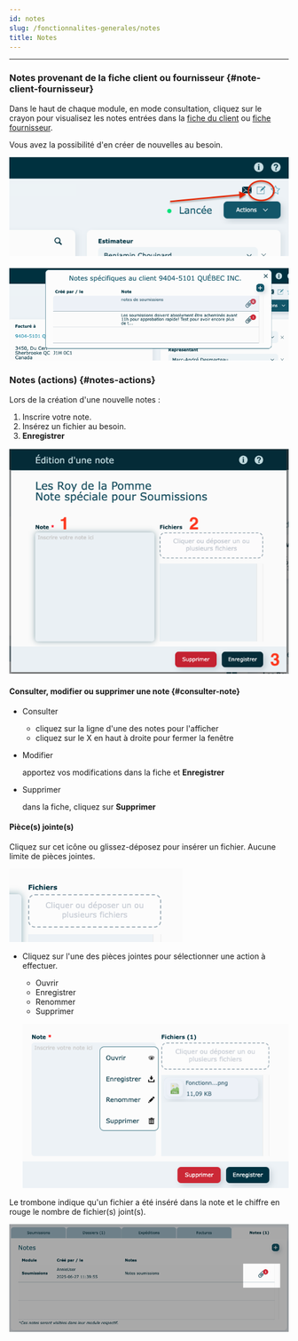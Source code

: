 ```yaml
---
id: notes
slug: /fonctionnalites-generales/notes
title: Notes
---
```


---

### Notes provenant de la fiche client ou fournisseur {#note-client-fournisseur}

Dans le haut de chaque module, en mode consultation, cliquez sur le crayon pour visualisez les notes entrées dans la [fiche du client](../contacts/clients.md) ou [fiche fournisseur](../contacts/fournisseurs.md).

Vous avez la possibilité d'en créer de nouvelles au besoin.

![](../../static/img/Fonctionnalites_Notes_05.png)

![](../../static/img/Fonctionnalites_Notes_06.png)

### Notes (actions) {#notes-actions}


Lors de la création d'une nouvelle notes :

1. Inscrire votre note.
2. Insérez un fichier au besoin.
3. **Enregistrer**

![](../../static/img/Fonctionnalites_notes_01.png)

#### Consulter, modifier ou supprimer une note {#consulter-note}


- Consulter

  - cliquez sur la ligne d'une des notes pour l'afficher
  - cliquez sur le X en haut à droite pour fermer la fenêtre

- Modifier

  apportez vos modifications dans la fiche et **Enregistrer**

- Supprimer

  dans la fiche, cliquez sur **Supprimer**

#### Pièce(s) jointe(s) 

Cliquez sur cet icône ou glissez-déposez pour insérer un fichier. Aucune limite de pièces jointes.

![](../../static/img/Fonctionnalites_Notes_02.png)

- Cliquez sur l'une des pièces jointes pour sélectionner une action à effectuer.

  - Ouvrir
  - Enregistrer
  - Renommer
  - Supprimer

  ![](../../static/img/Fonctionnalites_Notes_03.png)

Le trombone indique qu'un fichier a été inséré dans la note et le chiffre en rouge le nombre de fichier(s) joint(s).

![](../../static/img/Fonctionnalites_Notes_04.png)
